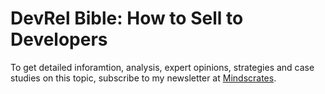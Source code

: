 # DevRel Bible: How to Sell to Developers

To get detailed inforamtion, analysis, expert opinions, strategies and case studies on this topic, subscribe to my newsletter at [Mindscrates](https://codingnninja.substack.com).